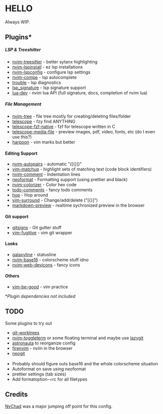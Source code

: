 # HELLO
Always WIP.


## Plugins\*
##### LSP & Treeshitter
- [nvim-treesitter](https://github.com/nvim-treesitter/nvim-treesitter) - better sytanx highlighting
- [nvim-lspinstall](https://github.com/kabouzeid/nvim-lspinstall) - ez lsp installations
- [nvim-lspconfig](https://github.com/neovim/nvim-lspconfig") - configure lsp settings
- [nvim-compe](https://github.com/hrsh7th/nvim-compe) - lsp autocomplete
- [trouble](https://github.com/folke/trouble.nvim) - lsp diagnostics
- [lsp_signature](https://github.com/ray-x/lsp_signature.nvim) - lsp signature support
- [lua-dev](https://github.com/folke/lua-dev.nvim) - nvim lua API (full signature, docs, completion of nvim lua)

##### File Management
- [nvim-tree](https://github.com/kyazdani42/nvim-tree.lua) - file tree mostly for creating/deleting files/folder
- [telescope](https://github.com/nvim-telescope/telescope.nvim) - fzy find ANYTHING
- [telescope-fzf-native](https://github.com/nvim-telescope/telescope-fzf-native.nvim) - fzf for telescope written in C
- [telescope-media-file](https://github.com/nvim-telescope/telescope-media-files.nvim) - preview images, pdf, video, fonts, etc (do I even use this?)
- [harpoon](https://github.com/ThePrimeagen/harpoon) - vim marks but better

#### Editing Support
- [nvim-autopairs](https://github.com/windwp/nvim-autopais) - automatic "([{}])"
- [vim-matchup](https://github.com/andymass/vim-matchup) - highlight sets of matching text (code block identifiers)
- [nvim-comment](https://github.com/lukas-reineke/indent-blankline.nvim) - Indentation lines
- [neoformat](https://github.com/sbdchd/neoformat) - Formatting support (using prettier and black)
- [nvim-colorizer](https://github.com/norcalli/nvim-colorizer.lua) - Color hex code
- [todo-comments](https://github.com/folke/todo-comments.nvim) - fancy todo comments
- [hop](https://github.com/phaazon/hop.nvim) - Hop around
- [vim-surround](https://github.com/tpope/vim-surround) - Change/add/delete ("[{<tags></tags>}]")
- [markdown-preview](https://github.com/iamcco/markdown-preview.nvim) - realtime sychronized preview in the browser

#### Git support
- [gitsigns](https://github.com/lewis6991/gitsigns.nvim) - Git gutter stuff
- [vim-fugitive](https://github.com/tpope/vim-fugitive) - vim git wrapper

#### Looks
- [galaxyline](https://github.com/glepnir/galaxyline.nvim) - statusline
- [nvim-base16](https://github.com/siduck76/nvim-base16.lua) - colorscheme stuff idno
- [nvim-web-devicons](https://github.com/kyazdani42/nvim-web-devicons) - fancy icons

#### Others
- [vim-be-good](https://github.com/ThePrimeagen/vim-be-good) - vim practice


\**Plugin dependencies not included*

## TODO
Some plugins to try out
- [git-worktrees](https://github.com/ThePrimeagen/git-worktree.nvim)
- [nvim-toggleterm](https://github.com/akinsho/nvim-toggleterm.lua) or some floating terminal and maybe use [lazygit](https://github.com/jesseduffield/lazygit)
- [astronauta](https://github.com/tjdevries/astronauta.nvim) to reorganize config
- [firenvim](https://github.com/glacambre/firenvim) - nvim in the browser
- [neogit](https://github.com/TimUntersberger/neogit)
<br/><br/>
- Probably should figure outs base16 and the whole colorscheme situation
- Autoformat on save using neoformat
- prettier settings (tab sizes)
- Add formatoption-=rc for all filetypes

## Credits
[NvChad](https://github.com/siduck76/NvChad) was a major jumping off point for this config.
